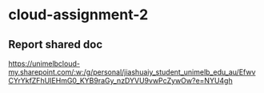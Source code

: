 # cloud-assignment-2

## Report shared doc
https://unimelbcloud-my.sharepoint.com/:w:/g/personal/jiashuaiy_student_unimelb_edu_au/EfwvCYrYkfZFhUIEHmG0_KYB9raGy_nzDYVU9vwPcZywOw?e=NYU4gh